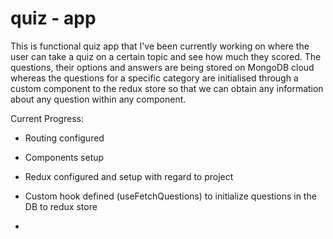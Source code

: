 # quiz - app

This is functional quiz app that I've been currently working on where the user can take a quiz on a certain topic and see how much they scored. The questions, their options and answers are being stored on MongoDB cloud whereas the questions for a specific category are initialised through a custom component to the redux store so that we can obtain any information about any question within any component. 

Current Progress:
- Routing configured
- Components setup
- Redux configured and setup with regard to project
- Custom hook defined (useFetchQuestions) to initialize questions in the DB to redux store

- 
